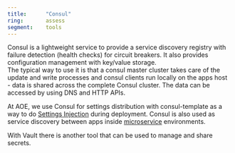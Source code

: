 ```yaml
---
title:      "Consul"
ring:       assess
segment:    tools
---
```


Consul is a lightweight service to provide a service discovery registry with failure detection (health checks) for circuit breakers. It also provides configuration management with key/value storage.\
The typical way to use it is that a consul master cluster takes care of the update and write processes and consul clients run locally on the apps host - data is shared across the complete Consul cluster.
The data can be accessed by using DNS and HTTP APIs.

At AOE, we use Consul for settings distribution with consul-template as a way to do [Settings Injection](/methods-and-patterns/settings-injection/) during deployment.
Consul is also used as service discovery between apps inside [microservice](/methods-and-patterns/microservices/) environments.

With Vault there is another tool that can be used to manage and share secrets.
